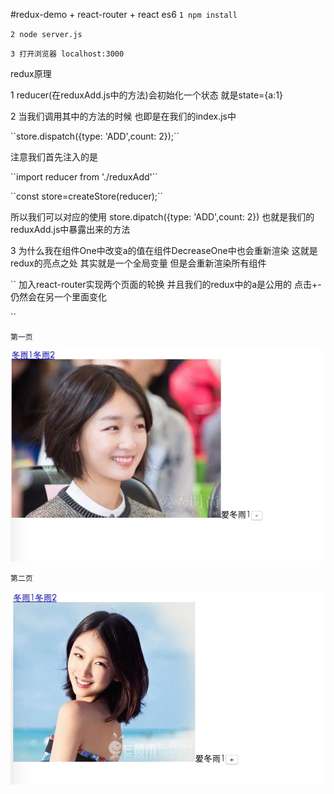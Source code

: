 #redux-demo  + react-router + react es6
``1 npm install ``

``2 node server.js``

``3 打开浏览器 localhost:3000``




<div style="text-align:'center'">redux原理</div> 
<p>1 reducer(在reduxAdd.js中的方法)会初始化一个状态  就是state={a:1}</p>
<p>2 当我们调用其中的方法的时候 也即是在我们的index.js中  
<p>``store.dispatch({type: 'ADD',count: 2});``  </p>
 注意我们首先注入的是 
<p>``import reducer from './reduxAdd'`` </p>
<p>``const store=createStore(reducer);``</p>
所以我们可以对应的使用 store.dipatch({type: 'ADD',count: 2})  也就是我们的reduxAdd.js中暴露出来的方法
</p>
 
 <p>3 为什么我在组件One中改变a的值在组件DecreaseOne中也会重新渲染  这就是redux的亮点之处 其实就是一个全局变量  但是会重新渲染所有组件</p>
 
 
 
 
 ``
 加入react-router实现两个页面的轮换
 并且我们的redux中的a是公用的  点击+-仍然会在另一个里面变化
 
 
 ``
 
 
 ``
第一页 
``
<div>

<img src='public/js/image/first.png'>
</div>
 

 ``
第二页 
``
<div>

<img src='public/js/image/second.png'>
</div>
 
